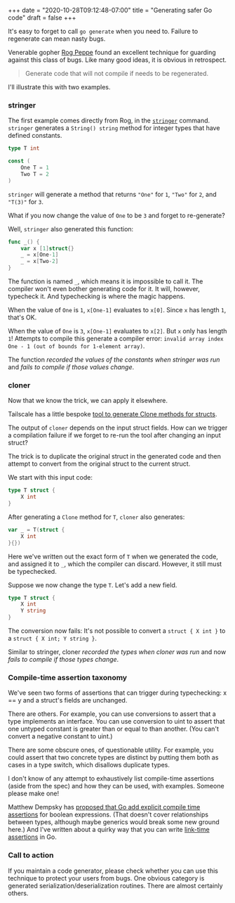+++
date = "2020-10-28T09:12:48-07:00"
title = "Generating safer Go code"
draft = false
+++

It's easy to forget to call `go generate` when you need to. Failure to regenerate can mean nasty bugs.

Venerable gopher [Rog Peppe](https://github.com/rogpeppe/) found an excellent technique for guarding against this class of bugs. Like many good ideas, it is obvious in retrospect.

> Generate code that will not compile if needs to be regenerated.

I'll illustrate this with two examples.

### stringer

The first example comes directly from Rog, in the [`stringer`](https://pkg.go.dev/golang.org/x/tools/cmd/stringer) command. `stringer` generates a `String() string` method for integer types that have defined constants.

```go
type T int

const (
    One T = 1
    Two T = 2
)
```

`stringer` will generate a method that returns `"One"` for `1`, `"Two"` for `2`, and `"T(3)"` for `3`.

What if you now change the value of `One` to be `3` and forget to re-generate?

Well, `stringer` also generated this function:

```go
func _() {
	var x [1]struct{}
	_ = x[One-1]
	_ = x[Two-2]
}
```

The function is named `_`, which means it is impossible to call it. The compiler won't even bother generating code for it. It will, however, typecheck it. And typechecking is where the magic happens.

When the value of `One` is `1`, `x[One-1]` evaluates to `x[0]`. Since `x` has length `1`, that's OK.

When the value of `One` is `3`, `x[One-1]` evaluates to `x[2]`. But `x` only has length `1`! Attempts to compile this generate a compiler error: `invalid array index One - 1 (out of bounds for 1-element array)`. 

The function _recorded the values of the constants when stringer was run_ and _fails to compile if those values change_.


### cloner

Now that we know the trick, we can apply it elsewhere.

Tailscale has a little bespoke [tool to generate Clone methods for structs](https://github.com/tailscale/tailscale/blob/main/cmd/cloner/cloner.go).

The output of `cloner` depends on the input struct fields. How can we trigger a compilation failure if we forget to re-run the tool after changing an input struct?

The trick is to duplicate the original struct in the generated code and then attempt to convert from the original struct to the current struct.

We start with this input code:

```go
type T struct {
	X int
}
```

After generating a `Clone` method for `T`, `cloner` also generates:

```go
var _ = T(struct {
	X int
}{})
```

Here we've written out the exact form of `T` when we generated the code, and assigned it to `_`, which the compiler can discard. However, it still must be typechecked.

Suppose we now change the type `T`. Let's add a new field.

```go
type T struct {
	X int
	Y string
}
```

The conversion now fails: It's not possible to convert a `struct { X int }` to a `struct { X int; Y string }`.

Similar to stringer, cloner _recorded the types when cloner was run_ and now _fails to compile if those types change_.


### Compile-time assertion taxonomy

We've seen two forms of assertions that can trigger during typechecking: x == y and a struct's fields are unchanged.

There are others. For example, you can use conversions to assert that a type implements an interface. You can use conversion to uint to assert that one untyped constant is greater than or equal to than another. (You can't convert a negative constant to uint.) 

There are some obscure ones, of questionable utility. For example, you could assert that two concrete types are distinct by putting them both as cases in a type switch, which disallows duplicate types.

I don't know of any attempt to exhaustively list compile-time assertions (aside from the spec) and how they can be used, with examples. Someone please make one!

Matthew Dempsky has [proposed that Go add explicit compile time assertions](https://github.com/golang/go/issues/34868) for boolean expressions. (That doesn't cover relationships between types, although maybe generics would break some new ground here.) And I've written about a quirky way that you can write [link-time assertions](https://commaok.xyz/post/compile-time-assertions/) in Go.


### Call to action

If you maintain a code generator, please check whether you can use this technique to protect your users from bugs. One obvious category is generated serialization/deserialization routines. There are almost certainly others.
